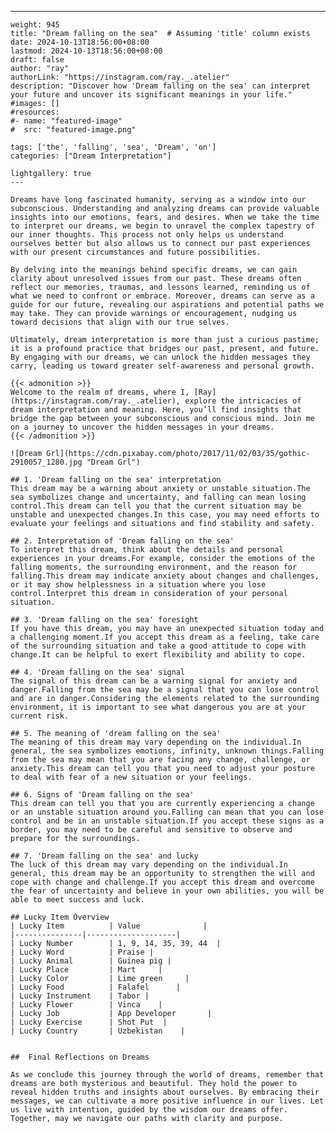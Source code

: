 ---
    weight: 945
    title: "Dream falling on the sea"  # Assuming 'title' column exists
    date: 2024-10-13T18:56:00+08:00
    lastmod: 2024-10-13T18:56:00+08:00
    draft: false
    author: "ray"
    authorLink: "https://instagram.com/ray._.atelier"
    description: "Discover how 'Dream falling on the sea' can interpret your future and uncover its significant meanings in your life."
    #images: []
    #resources:
    #- name: "featured-image"
    #  src: "featured-image.png"
    
    tags: ['the', 'falling', 'sea', 'Dream', 'on']
    categories: ["Dream Interpretation"]
    
    lightgallery: true
    ---
    
    Dreams have long fascinated humanity, serving as a window into our subconscious. Understanding and analyzing dreams can provide valuable insights into our emotions, fears, and desires. When we take the time to interpret our dreams, we begin to unravel the complex tapestry of our inner thoughts. This process not only helps us understand ourselves better but also allows us to connect our past experiences with our present circumstances and future possibilities.
    
    By delving into the meanings behind specific dreams, we can gain clarity about unresolved issues from our past. These dreams often reflect our memories, traumas, and lessons learned, reminding us of what we need to confront or embrace. Moreover, dreams can serve as a guide for our future, revealing our aspirations and potential paths we may take. They can provide warnings or encouragement, nudging us toward decisions that align with our true selves.
    
    Ultimately, dream interpretation is more than just a curious pastime; it is a profound practice that bridges our past, present, and future. By engaging with our dreams, we can unlock the hidden messages they carry, leading us toward greater self-awareness and personal growth.
    
    {{< admonition >}}
    Welcome to the realm of dreams, where I, [Ray](https://instagram.com/ray._.atelier), explore the intricacies of dream interpretation and meaning. Here, you’ll find insights that bridge the gap between your subconscious and conscious mind. Join me on a journey to uncover the hidden messages in your dreams.
    {{< /admonition >}}
    
    ![Dream Grl](https://cdn.pixabay.com/photo/2017/11/02/03/35/gothic-2910057_1280.jpg "Dream Grl")
    
    ## 1. 'Dream falling on the sea' interpretation
    This dream may be a warning about anxiety or unstable situation.The sea symbolizes change and uncertainty, and falling can mean losing control.This dream can tell you that the current situation may be unstable and unexpected changes.In this case, you may need efforts to evaluate your feelings and situations and find stability and safety.
    
    ## 2. Interpretation of 'Dream falling on the sea'
    To interpret this dream, think about the details and personal experiences in your dreams.For example, consider the emotions of the falling moments, the surrounding environment, and the reason for falling.This dream may indicate anxiety about changes and challenges, or it may show helplessness in a situation where you lose control.Interpret this dream in consideration of your personal situation.
    
    ## 3. 'Dream falling on the sea' foresight
    If you have this dream, you may have an unexpected situation today and a challenging moment.If you accept this dream as a feeling, take care of the surrounding situation and take a good attitude to cope with change.It can be helpful to exert flexibility and ability to cope.
    
    ## 4. 'Dream falling on the sea' signal
    The signal of this dream can be a warning signal for anxiety and danger.Falling from the sea may be a signal that you can lose control and are in danger.Considering the elements related to the surrounding environment, it is important to see what dangerous you are at your current risk.
    
    ## 5. The meaning of 'dream falling on the sea'
    The meaning of this dream may vary depending on the individual.In general, the sea symbolizes emotions, infinity, unknown things.Falling from the sea may mean that you are facing any change, challenge, or anxiety.This dream can tell you that you need to adjust your posture to deal with fear of a new situation or your feelings.
    
    ## 6. Signs of 'Dream falling on the sea'
    This dream can tell you that you are currently experiencing a change or an unstable situation around you.Falling can mean that you can lose control and be in an unstable situation.If you accept these signs as a border, you may need to be careful and sensitive to observe and prepare for the surroundings.
    
    ## 7. 'Dream falling on the sea' and lucky
    The luck of this dream may vary depending on the individual.In general, this dream may be an opportunity to strengthen the will and cope with change and challenge.If you accept this dream and overcome the fear of uncertainty and believe in your own abilities, you will be able to meet success and luck.
    
    ## Lucky Item Overview
    | Lucky Item          | Value              |
    |---------------|--------------------|
    | Lucky Number        | 1, 9, 14, 35, 39, 44  |
    | Lucky Word          | Praise |
    | Lucky Animal        | Guinea pig |
    | Lucky Place         | Mart     |
    | Lucky Color         | Lime green     |
    | Lucky Food          | Falafel      |
    | Lucky Instrument    | Tabor |
    | Lucky Flower        | Vinca    |
    | Lucky Job           | App Developer       |
    | Lucky Exercise      | Shot Put  |
    | Lucky Country       | Uzbekistan    |
    
    
    ##  Final Reflections on Dreams
    
    As we conclude this journey through the world of dreams, remember that dreams are both mysterious and beautiful. They hold the power to reveal hidden truths and insights about ourselves. By embracing their messages, we can cultivate a more positive influence in our lives. Let us live with intention, guided by the wisdom our dreams offer. Together, may we navigate our paths with clarity and purpose.
    